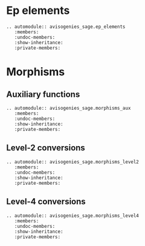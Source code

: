 # Ep elements

```{eval-rst} 
.. automodule:: avisogenies_sage.ep_elements
   :members:
   :undoc-members:
   :show-inheritance:
   :private-members:
```

# Morphisms

## Auxiliary functions

```{eval-rst} 
.. automodule:: avisogenies_sage.morphisms_aux
   :members:
   :undoc-members:
   :show-inheritance:
   :private-members:
```

## Level-2 conversions
```{eval-rst} 
.. automodule:: avisogenies_sage.morphisms_level2
   :members:
   :undoc-members:
   :show-inheritance:
   :private-members:
```

## Level-4 conversions
```{eval-rst} 
.. automodule:: avisogenies_sage.morphisms_level4
   :members:
   :undoc-members:
   :show-inheritance:
   :private-members:
```
